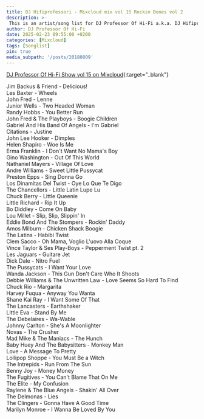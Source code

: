 ```yaml
---
title: DJ Hifiprofessori - Mixcloud mix vol 15 Rockin Bones vol 2
description: >-
 This is an artist/song list for DJ Professor Of Hi-Fi a.k.a. DJ Hifiprofessori Mixloud mix.
author: DJ Professor Of Hi-Fi
date: 2025-02-23 09:55:00 +0200
categories: [Mixcloud]
tags: [Songlist]
pin: true
media_subpath: '/posts/20180809'
---
```


[DJ Professor Of Hi-Fi Show vol 15 on Mixcloud](https://www.mixcloud.com/JohannesPirulainen/dj-professor-of-hi-fi-show-vol-14-rockin-bones-vol-2-midsummer-party/){:target="_blank"}

Jim Backus & Friend - Delicious!  
Les Baxter - Wheels  
John Fred - Lenne  
Junior Wells - Two Headed Woman  
Randy Hobbs - You Better Run  
John Fred & The Playboys - Boogie Children  
Gabriel And His Band Of Angels - I'm Gabriel  
Citations - Justine  
John Lee Hooker - Dimples  
Helen Shapiro - Woe Is Me  
Erma Franklin - I Don't Want No Mama's Boy  
Gino Washington - Out Of This World  
Nathaniel Mayers - Village Of Love  
Andre Williams - Sweet Little Pussycat  
Preston Epps - Sing Donna Go  
Los Dinamitas Del Twist - Oye Lo Que Te Digo  
The Chancellors - Little Latin Lupe Lu  
Chuck Berry - Little Queenie  
Little Richard - Rip It Up  
Bo Diddley - Come On Baby  
Lou Millet - Slip, Slip, Slippin' In  
Eddie Bond And The Stompers - Rockin' Daddy  
Amos Milburn - Chicken Shack Boogie  
The Latins - Habibi Twist  
Clem Sacco - Oh Mama, Voglio L'uovo Alla Coque  
Vince Taylor & Ses Play-Boys - Pepperment Twist pt. 2  
Les Jaguars - Guitare Jet  
Dick Dale - Nitro Fuel  
The Pussycats - I Want Your Love  
Wanda Jackson - This Gun Don't Care Who It Shoots  
Debbie Williams & The Unwritten Law - Love Seems So Hard To Find  
Chuck Rio - Margarita  
Harvey Fuqua - Anyway You Wanta  
Shane Kai Ray - I Want Some Of That  
The Lancasters - Earthshaker  
Little Eva - Stand By Me  
The Debelaires - Wa-Wable  
Johnny Carlton - She's A Moonlighter  
Novas - The Crusher  
Mad Mike & The Maniacs - The Hunch  
Baby Huey And The Babysitters - Monkey Man  
Love - A Message To Pretty  
Lollipop Shoppe - You Must Be a Witch  
The Intrepids - Run From The Sun  
Benny Joy - Money Money  
The Fugitives - You Can't Blame That On Me  
The Elite - My Confusion  
Raylene & The Blue Angels - Shakin' All Over  
The Delmonas - Lies  
The Clingers - Gonna Have A Good Time  
Marilyn Monroe - I Wanna Be Loved By You  